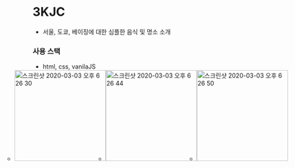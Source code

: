 # 3KJC

- 서울, 도쿄, 베이징에 대한 심플한 음식 및 명소 소개

### 사용 스택

- html, css, vanilaJS
  <ul style="display:flex; flex-direction:row; align-items:center; justify-content:center;">
  <li>
    <img width="212" alt="스크린샷 2020-03-03 오후 6 26 30" src="https://user-images.githubusercontent.com/30601503/75761563-a263d180-5d7c-11ea-9380-14f69304f084.png">
  </li>
  <li>
    <img width="212" alt="스크린샷 2020-03-03 오후 6 26 44" src="https://user-images.githubusercontent.com/30601503/75761573-a5f75880-5d7c-11ea-9a13-24654effedfb.png">
  </li>
  <li>
    <img width="212" alt="스크린샷 2020-03-03 오후 6 26 50" src="https://user-images.githubusercontent.com/30601503/75761574-a7288580-5d7c-11ea-9745-e0c8463b2798.png">
  </li>
  </ul>
